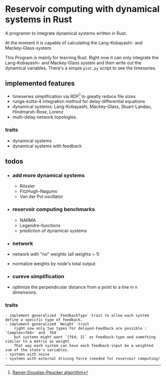 # Reservoir computing with dynamical systems in Rust
A programm to integrate dynamical systems written in Rust.

At the moment it is capable of calculating the Lang-Kobayashi- and Mackey-Glass-system.

This Program is mainly for learning Rust. Right now it can only integrate the Lang-Kobayashi- and Mackey-Glass system and then write out the dynamical variables. There's a simple `plot.py` script to see the timeseries.

## implemented features
- timeseries simplification via RDP[^2] to greatly reduce file sizes
- runge-kutta-4 integration method for delay-differential equations
- dynamical systems: Lang-Kobayashi, Mackey-Glass, Stuart-Landau, Hindmarsh-Rose, Lorenz
- multi-delay network topologies.

### traits
- dynamical systems
- dynamical systems with feedback

## todos
- ### add more dynamical systems
    - Rössler
    - FitzHugh-Nagumo
    - Van der Pol oscillator

- ### reservoir computing benchmarks
    - NARMA
    - Legendre-functions
    - prediction of dynamical-systems


- ### network
- network with "no" weights (all weights = 1)
- normalize weights by node's total output

- ### cureve simplification
- optimize the perpendicular distance from a point to a line in n dimensions.

### traits
    - implement generalized `FeedbackType`-trait to allow each system define a specific type of feedback.
    - implement generalized `Weight`-trait
        right now only two types for delayed-Feedback are possible : `Complex<f64>` and `f64`
        but systems might want `[f64; 3]` as Feedback-type and something similar to a matrix as weight. 
        That way each system can have each feedback-input be a weighted sum of the state's variables.
    - systems with noise
    - systems with external driving force (needed for reservoir computing)

[^1]: https://en.wikipedia.org/wiki/Lorenz_system
[^2]: [Ramer-Douglas-Peucker algorithm](https://en.wikipedia.org/wiki/Ramer%E2%80%93Douglas%E2%80%93Peucker_algorithm)